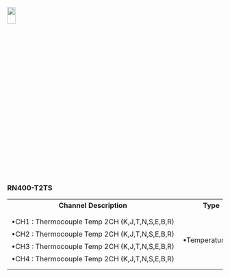 <img src="https://github.com/user-attachments/assets/771264bf-60dc-46db-bd62-2f0d790b0e11" width="20%" height="10%">
<body>
    <h3>RN400-T2TS</h3>
    <table>
        <tr>
            <th>Channel Description</th>
            <th>Type</th>
        </tr>
        <tr>
            <td style="white-space: nowrap; padding: 10px; line-height: 1.8;">
                •CH1 : Thermocouple Temp 2CH (K,J,T,N,S,E,B,R)<br>
                •CH2 : Thermocouple Temp 2CH (K,J,T,N,S,E,B,R)<br>
		•CH3 : Thermocouple Temp 2CH (K,J,T,N,S,E,B,R)<br>
		•CH4 : Thermocouple Temp 2CH (K,J,T,N,S,E,B,R)<br>
            </td>
            <td style="white-space: nowrap; padding: 10px; line-height: 1.8;">
                •Temperature/RH<br>
            </td>
        </tr>
    </table>
</body>